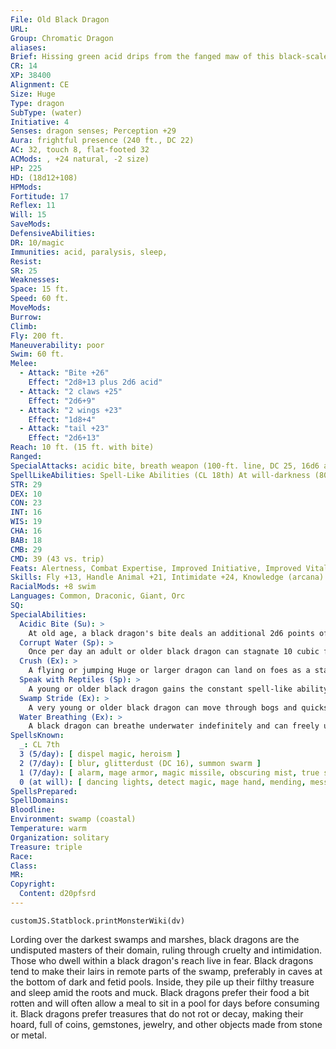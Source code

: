 ```yaml
---
File: Old Black Dragon
URL: 
Group: Chromatic Dragon
aliases: 
Brief: Hissing green acid drips from the fanged maw of this black-scaled, horned dragon.
CR: 14
XP: 38400
Alignment: CE
Size: Huge
Type: dragon
SubType: (water)
Initiative: 4
Senses: dragon senses; Perception +29
Aura: frightful presence (240 ft., DC 22)
AC: 32, touch 8, flat-footed 32
ACMods: , +24 natural, -2 size)
HP: 225
HD: (18d12+108)
HPMods: 
Fortitude: 17
Reflex: 11
Will: 15
SaveMods: 
DefensiveAbilities: 
DR: 10/magic
Immunities: acid, paralysis, sleep,
Resist: 
SR: 25
Weaknesses: 
Space: 15 ft.
Speed: 60 ft.
MoveMods: 
Burrow: 
Climb: 
Fly: 200 ft.
Maneuverability: poor
Swim: 60 ft.
Melee: 
  - Attack: "Bite +26"
    Effect: "2d8+13 plus 2d6 acid"
  - Attack: "2 claws +25"
    Effect: "2d6+9"
  - Attack: "2 wings +23"
    Effect: "1d8+4"
  - Attack: "tail +23"
    Effect: "2d6+13"
Reach: 10 ft. (15 ft. with bite)
Ranged: 
SpecialAttacks: acidic bite, breath weapon (100-ft. line, DC 25, 16d6 acid), corrupt water, crush (2d8+13)
SpellLikeAbilities: Spell-Like Abilities (CL 18th) At will-darkness (80-ft. radius), plant growth
STR: 29
DEX: 10
CON: 23
INT: 16
WIS: 19
CHA: 16
BAB: 18
CMB: 29
CMD: 39 (43 vs. trip)
Feats: Alertness, Combat Expertise, Improved Initiative, Improved Vital Strike, Multiattack, Power Attack, Skill Focus (Stealth), Vital Strike, Weapon Focus (bite)
Skills: Fly +13, Handle Animal +21, Intimidate +24, Knowledge (arcana) +24, Knowledge (history) +24, Perception +29, Spellcraft +24, Stealth +19, Swim +38
RacialMods: +8 swim
Languages: Common, Draconic, Giant, Orc
SQ: 
SpecialAbilities:
  Acidic Bite (Su): >
    At old age, a black dragon's bite deals an additional 2d6 points of acid damage. An ancient dragon's damage increases to 4d6, and a great wrym's to 6d6.
  Corrupt Water (Sp): >
    Once per day an adult or older black dragon can stagnate 10 cubic feet of still water, making it foul and unable to support water-breathing life. The ability spoils liquids containing water. Liquid-based magic items (such as potions) and items in a creature's possession must succeed on a Will save (DC equal to the dragon's frightful presence) or become ruined. This ability is the equivalent of a 1st-level spell. Its range is equal to that of the dragon's frightful presence.
  Crush (Ex): >
    A flying or jumping Huge or larger dragon can land on foes as a standard action, using its whole body to crush them. Crush attacks are effective only against opponents three or more size categories smaller than the dragon. A crush attack affects as many creatures as fit in the dragon's space. Creatures in the affected area must succeed on a Reflex save (DC equal to that of the dragon's breath weapon) or be pinned, automatically taking bludgeoning damage during the next round unless the dragon moves off them. If the dragon chooses to maintain the pin, it must succeed at a combat maneuver check as normal. Pinned foes take damage from the crush each round if they don't escape. A crush attack deals the indicated damage plus 1-1/2 times the dragon's Strength bonus.
  Speak with Reptiles (Sp): >
    A young or older black dragon gains the constant spell-like ability to speak with reptiles. This functions as speak with animals, but only with reptilian animals.
  Swamp Stride (Ex): >
    A very young or older black dragon can move through bogs and quicksand without penalty at its normal speed.
  Water Breathing (Ex): >
    A black dragon can breathe underwater indefinitely and can freely use its breath weapon, spells, and other abilities while submerged.
SpellsKnown:
  _: CL 7th
  3 (5/day): [ dispel magic, heroism ]
  2 (7/day): [ blur, glitterdust (DC 16), summon swarm ]
  1 (7/day): [ alarm, mage armor, magic missile, obscuring mist, true strike ]
  0 (at will): [ dancing lights, detect magic, mage hand, mending, message, prestidigitation, read magic ]
SpellsPrepared: 
SpellDomains: 
Bloodline: 
Environment: swamp (coastal)
Temperature: warm
Organization: solitary
Treasure: triple
Race: 
Class: 
MR: 
Copyright:
  Content: d20pfsrd
---
```

```dataviewjs
customJS.Statblock.printMonsterWiki(dv)
```
Lording over the darkest swamps and marshes, black dragons are the undisputed masters of their domain, ruling through cruelty and intimidation. Those who dwell within a black dragon's reach live in fear. Black dragons tend to make their lairs in remote parts of the swamp, preferably in caves at the bottom of dark and fetid pools. Inside, they pile up their filthy treasure and sleep amid the roots and muck. Black dragons prefer their food a bit rotten and will often allow a meal to sit in a pool for days before consuming it. Black dragons prefer treasures that do not rot or decay, making their hoard, full of coins, gemstones, jewelry, and other objects made from stone or metal.
